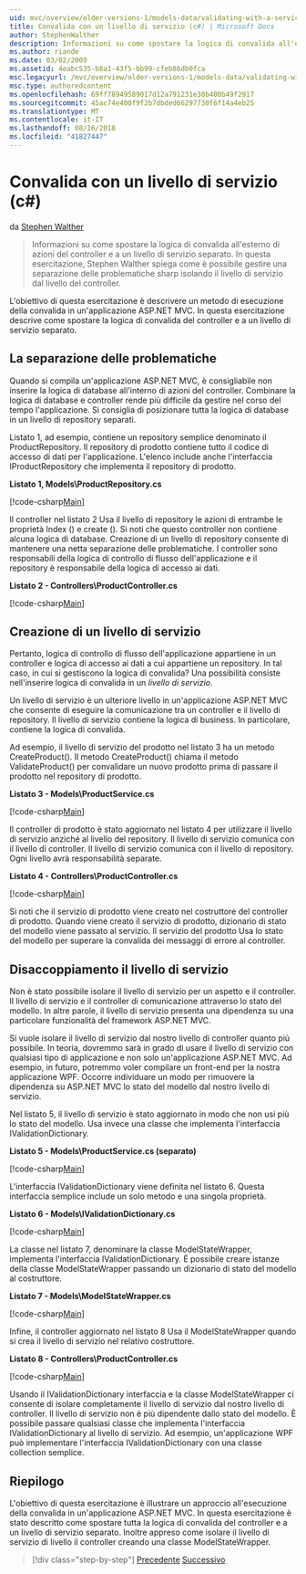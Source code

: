 ```yaml
---
uid: mvc/overview/older-versions-1/models-data/validating-with-a-service-layer-cs
title: Convalida con un livello di servizio (c#) | Microsoft Docs
author: StephenWalther
description: Informazioni su come spostare la logica di convalida all'esterno di azioni del controller e a un livello di servizio separato. In questa esercitazione, Stephen Walther spiega come è...
ms.author: riande
ms.date: 03/02/2009
ms.assetid: 4eabc535-b8a1-43f5-bb99-cfeb86db0fca
msc.legacyurl: /mvc/overview/older-versions-1/models-data/validating-with-a-service-layer-cs
msc.type: authoredcontent
ms.openlocfilehash: 69ff78949589017d12a791231e38b400b49f2917
ms.sourcegitcommit: 45ac74e400f9f2b7dbded66297730f6f14a4eb25
ms.translationtype: MT
ms.contentlocale: it-IT
ms.lasthandoff: 08/16/2018
ms.locfileid: "41827447"
---
```

<a name="validating-with-a-service-layer-c"></a>Convalida con un livello di servizio (c#)
====================
da [Stephen Walther](https://github.com/StephenWalther)

> Informazioni su come spostare la logica di convalida all'esterno di azioni del controller e a un livello di servizio separato. In questa esercitazione, Stephen Walther spiega come è possibile gestire una separazione delle problematiche sharp isolando il livello di servizio dal livello del controller.


L'obiettivo di questa esercitazione è descrivere un metodo di esecuzione della convalida in un'applicazione ASP.NET MVC. In questa esercitazione descrive come spostare la logica di convalida del controller e a un livello di servizio separato.

## <a name="separating-concerns"></a>La separazione delle problematiche

Quando si compila un'applicazione ASP.NET MVC, è consigliabile non inserire la logica di database all'interno di azioni del controller. Combinare la logica di database e controller rende più difficile da gestire nel corso del tempo l'applicazione. Si consiglia di posizionare tutta la logica di database in un livello di repository separati.

Listato 1, ad esempio, contiene un repository semplice denominato il ProductRepository. Il repository di prodotto contiene tutto il codice di accesso di dati per l'applicazione. L'elenco include anche l'interfaccia IProductRepository che implementa il repository di prodotto.

**Listato 1, Models\ProductRepository.cs**

[!code-csharp[Main](validating-with-a-service-layer-cs/samples/sample1.cs)]

Il controller nel listato 2 Usa il livello di repository le azioni di entrambe le proprietà Index () e create (). Si noti che questo controller non contiene alcuna logica di database. Creazione di un livello di repository consente di mantenere una netta separazione delle problematiche. I controller sono responsabili della logica di controllo di flusso dell'applicazione e il repository è responsabile della logica di accesso ai dati.

**Listato 2 - Controllers\ProductController.cs**

[!code-csharp[Main](validating-with-a-service-layer-cs/samples/sample2.cs)]

## <a name="creating-a-service-layer"></a>Creazione di un livello di servizio

Pertanto, logica di controllo di flusso dell'applicazione appartiene in un controller e logica di accesso ai dati a cui appartiene un repository. In tal caso, in cui si gestiscono la logica di convalida? Una possibilità consiste nell'inserire logica di convalida in un *livello di servizio*.

Un livello di servizio è un ulteriore livello in un'applicazione ASP.NET MVC che consente di eseguire la comunicazione tra un controller e il livello di repository. Il livello di servizio contiene la logica di business. In particolare, contiene la logica di convalida.

Ad esempio, il livello di servizio del prodotto nel listato 3 ha un metodo CreateProduct(). Il metodo CreateProduct() chiama il metodo ValidateProduct() per convalidare un nuovo prodotto prima di passare il prodotto nel repository di prodotto.

**Listato 3 - Models\ProductService.cs**

[!code-csharp[Main](validating-with-a-service-layer-cs/samples/sample3.cs)]

Il controller di prodotto è stato aggiornato nel listato 4 per utilizzare il livello di servizio anziché al livello del repository. Il livello di servizio comunica con il livello di controller. Il livello di servizio comunica con il livello di repository. Ogni livello avrà responsabilità separate.

**Listato 4 - Controllers\ProductController.cs**

[!code-csharp[Main](validating-with-a-service-layer-cs/samples/sample4.cs)]

Si noti che il servizio di prodotto viene creato nel costruttore del controller di prodotto. Quando viene creato il servizio di prodotto, dizionario di stato del modello viene passato al servizio. Il servizio del prodotto Usa lo stato del modello per superare la convalida dei messaggi di errore al controller.

## <a name="decoupling-the-service-layer"></a>Disaccoppiamento il livello di servizio

Non è stato possibile isolare il livello di servizio per un aspetto e il controller. Il livello di servizio e il controller di comunicazione attraverso lo stato del modello. In altre parole, il livello di servizio presenta una dipendenza su una particolare funzionalità del framework ASP.NET MVC.

Si vuole isolare il livello di servizio dal nostro livello di controller quanto più possibile. In teoria, dovremmo sarà in grado di usare il livello di servizio con qualsiasi tipo di applicazione e non solo un'applicazione ASP.NET MVC. Ad esempio, in futuro, potremmo voler compilare un front-end per la nostra applicazione WPF. Occorre individuare un modo per rimuovere la dipendenza su ASP.NET MVC lo stato del modello dal nostro livello di servizio.

Nel listato 5, il livello di servizio è stato aggiornato in modo che non usi più lo stato del modello. Usa invece una classe che implementa l'interfaccia IValidationDictionary.

**Listato 5 - Models\ProductService.cs (separato)**

[!code-csharp[Main](validating-with-a-service-layer-cs/samples/sample5.cs)]

L'interfaccia IValidationDictionary viene definita nel listato 6. Questa interfaccia semplice include un solo metodo e una singola proprietà.

**Listato 6 - Models\IValidationDictionary.cs**

[!code-csharp[Main](validating-with-a-service-layer-cs/samples/sample6.cs)]

La classe nel listato 7, denominare la classe ModelStateWrapper, implementa l'interfaccia IValidationDictionary. È possibile creare istanze della classe ModelStateWrapper passando un dizionario di stato del modello al costruttore.

**Listato 7 - Models\ModelStateWrapper.cs**

[!code-csharp[Main](validating-with-a-service-layer-cs/samples/sample7.cs)]

Infine, il controller aggiornato nel listato 8 Usa il ModelStateWrapper quando si crea il livello di servizio nel relativo costruttore.

**Listato 8 - Controllers\ProductController.cs**

[!code-csharp[Main](validating-with-a-service-layer-cs/samples/sample8.cs)]

Usando il IValidationDictionary interfaccia e la classe ModelStateWrapper ci consente di isolare completamente il livello di servizio dal nostro livello di controller. Il livello di servizio non è più dipendente dallo stato del modello. È possibile passare qualsiasi classe che implementa l'interfaccia IValidationDictionary al livello di servizio. Ad esempio, un'applicazione WPF può implementare l'interfaccia IValidationDictionary con una classe collection semplice.

## <a name="summary"></a>Riepilogo

L'obiettivo di questa esercitazione è illustrare un approccio all'esecuzione della convalida in un'applicazione ASP.NET MVC. In questa esercitazione è stato descritto come spostare tutta la logica di convalida del controller e a un livello di servizio separato. Inoltre appreso come isolare il livello di servizio di livello il controller creando una classe ModelStateWrapper.

> [!div class="step-by-step"]
> [Precedente](validating-with-the-idataerrorinfo-interface-cs.md)
> [Successivo](validation-with-the-data-annotation-validators-cs.md)
